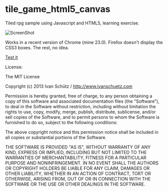 tile_game_html5_canvas
=============

Tiled rpg sample using Javascript and HTML5, learning exercise.


![ScreenShot](https://raw.github.com/i-schuetz/tile_game_html5_canvas/master/game_img.jpg)


Works in a recent version of Chrome (mine 23.0). Firefox doesn't display the CSS3 boxes. The rest, no idea.


[Test it](http://ivanschuetz.com/game/)


License:

The MIT License

Copyright (c) 2013 Ivan Schütz / http://www.ivanschuetz.com

Permission is hereby granted, free of charge, to any person obtaining a copy
of this software and associated documentation files (the "Software"), to deal
in the Software without restriction, including without limitation the rights
to use, copy, modify, merge, publish, distribute, sublicense, and/or sell
copies of the Software, and to permit persons to whom the Software is
furnished to do so, subject to the following conditions:

The above copyright notice and this permission notice shall be included in
all copies or substantial portions of the Software.

THE SOFTWARE IS PROVIDED "AS IS", WITHOUT WARRANTY OF ANY KIND, EXPRESS OR
IMPLIED, INCLUDING BUT NOT LIMITED TO THE WARRANTIES OF MERCHANTABILITY,
FITNESS FOR A PARTICULAR PURPOSE AND NONINFRINGEMENT. IN NO EVENT SHALL THE
AUTHORS OR COPYRIGHT HOLDERS BE LIABLE FOR ANY CLAIM, DAMAGES OR OTHER
LIABILITY, WHETHER IN AN ACTION OF CONTRACT, TORT OR OTHERWISE, ARISING FROM,
OUT OF OR IN CONNECTION WITH THE SOFTWARE OR THE USE OR OTHER DEALINGS IN
THE SOFTWARE.
